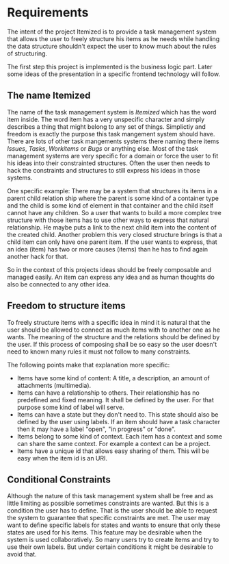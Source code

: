 # Requirements

The intent of the project Itemized is to provide a task management system that allows the user to freely structure his items as he needs while handling the data structure shouldn't expect the user to know much about the rules of structuring.

The first step this project is implemented is the business logic part. Later some ideas of the presentation in a specific frontend technology will follow.

## The name Itemized

The name of the task management system is *Itemized* which has the word item inside. The word item has a very unspecific character and simply describes a thing that might belong to any set of things. Simplictiy and freedom is exactly the purpose this task mangement system should have. There are lots of other task mangements systems there naming there items *Issues*, *Tasks*, *Workitems* or *Bugs* or anything else. Most of the task management systems are very specific for a domain or force the user to fit his ideas into their constrainted structures. Often the user then needs to hack the constraints and structures to still express his ideas in those systems.

One specific example: There may be a system that structures its items in a parent child relation ship where the parent is some kind of a container type and the child is some kind of element in that container and the child itself cannot have any children. So a user that wants to build a more complex tree structure with those items has to use other ways to express that natural relationship. He maybe puts a link to the next child item into the content of the created child. Another problem this very closed structure brings is that a child item can only have one parent item. If the user wants to express, that an idea (item) has two or more causes (items) than he has to find again another hack for that.

So in the context of this projects ideas should be freely composable and managed easily. An item can express any idea
 and as human thoughts do also be connected to any other idea.

## Freedom to structure items

To freely structure items with a specific idea in mind it is natural that the user should be allowed to connect as much items with to another one as he wants. The meaning of the structure and the relations should be defined by the user. If this process of composing shall be so easy so the user doesn't need to known many rules it must not follow to many constraints.

The following points make that explanation more specific:

* Items have some kind of content: A title, a description, an amount of attachments (multimedia).
* Items can have a relationship to others. Their relationship has no predefined and fixed meaning. It shall be defined by the user. For that purpose some kind of label will serve.
* Items can have a state but they don't need to. This state should also be defined by the user using labels. If an 
item should have a task character then it may have a label "open", "in progress" or "done".
* Items belong to some kind of context. Each item has a context and some can share the same context. For example a context can be a project.
* Items have a unique id that allows easy sharing of them. This will be easy when the item id is an URI.

## Conditional Constraints

Although the nature of this task management system shall be free and as little limiting as possible sometimes constraints are wanted. But this is a condition the user has to define. That is the user should be able to request the system to guarantee that specific constraints are met. The user may want to define specific labels for states and wants to ensure that only these states are used for his items. This feature may be desirable when the system is used collaboratively. So many users try to create items and try to use their own labels. But under certain conditions it might be desirable to avoid that.
